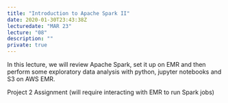 ```yaml
---
title: "Introduction to Apache Spark II"
date: 2020-01-30T23:43:38Z
lecturedate: "MAR 23"
lecture: "08"
description: ""
private: true
---
```


In this lecture, we will review Apache Spark, set it up on EMR and then perform some exploratory data analysis with python, jupyter notebooks and S3 on AWS EMR.

Project 2 Assignment (will require interacting with EMR to run Spark jobs)

